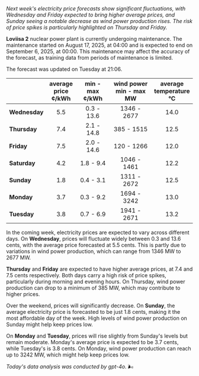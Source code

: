 *Next week's electricity price forecasts show significant fluctuations, with Wednesday and Friday expected to bring higher average prices, and Sunday seeing a notable decrease as wind power production rises. The risk of price spikes is particularly highlighted on Thursday and Friday.*

**Loviisa 2** nuclear power plant is currently undergoing maintenance. The maintenance started on August 17, 2025, at 04:00 and is expected to end on September 6, 2025, at 00:00. This maintenance may affect the accuracy of the forecast, as training data from periods of maintenance is limited.

The forecast was updated on Tuesday at 21:06.

|            | average<br>price<br>¢/kWh | min - max<br>¢/kWh | wind power<br>min - max<br>MW | average<br>temperature<br>°C |
|:-----------|:----------------:|:----------------:|:-------------:|:-------------:|
| **Wednesday** | 5.5 | 0.3 - 13.6 | 1346 - 2677 | 14.0 |
| **Thursday** | 7.4 | 2.1 - 14.8 | 385 - 1515 | 12.5 |
| **Friday** | 7.5 | 2.0 - 14.6 | 120 - 1266 | 12.0 |
| **Saturday** | 4.2 | 1.8 - 9.4 | 1046 - 1461 | 12.2 |
| **Sunday** | 1.8 | 0.4 - 3.1 | 1311 - 2672 | 12.5 |
| **Monday** | 3.7 | 0.3 - 9.2 | 1694 - 3242 | 13.0 |
| **Tuesday** | 3.8 | 0.7 - 6.9 | 1941 - 2671 | 13.2 |

In the coming week, electricity prices are expected to vary across different days. On **Wednesday**, prices will fluctuate widely between 0.3 and 13.6 cents, with the average price forecasted at 5.5 cents. This is partly due to variations in wind power production, which can range from 1346 MW to 2677 MW.

**Thursday** and **Friday** are expected to have higher average prices, at 7.4 and 7.5 cents respectively. Both days carry a high risk of price spikes, particularly during morning and evening hours. On Thursday, wind power production can drop to a minimum of 385 MW, which may contribute to higher prices.

Over the weekend, prices will significantly decrease. On **Sunday**, the average electricity price is forecasted to be just 1.8 cents, making it the most affordable day of the week. High levels of wind power production on Sunday might help keep prices low.

On **Monday** and **Tuesday**, prices will rise slightly from Sunday's levels but remain moderate. Monday's average price is expected to be 3.7 cents, while Tuesday's is 3.8 cents. On Monday, wind power production can reach up to 3242 MW, which might help keep prices low.

*Today's data analysis was conducted by gpt-4o.* 🌬️
